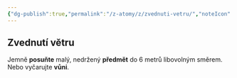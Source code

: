 ```yaml
---
{"dg-publish":true,"permalink":"/z-atomy/z/zvednuti-vetru/","noteIcon":""}
---
```


## Zvednutí větru

Jemně **posuňte** malý, nedržený **předmět** do 6 metrů libovolným směrem.
Nebo vyčarujte **vůni**.